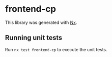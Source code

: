 # frontend-cp

This library was generated with [Nx](https://nx.dev).

## Running unit tests

Run `nx test frontend-cp` to execute the unit tests.
